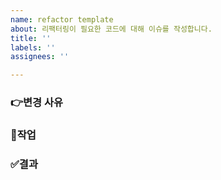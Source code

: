 ```yaml
---
name: refactor template
about: 리팩터링이 필요한 코드에 대해 이슈를 작성합니다.
title: ''
labels: ''
assignees: ''

---
```


### 👉변경 사유

### 🔗작업

### ✅결과

